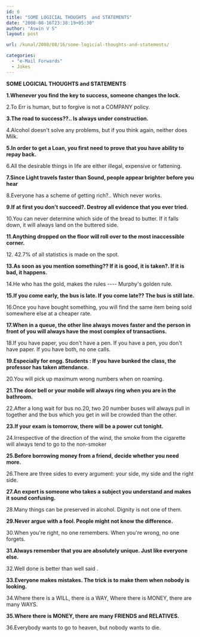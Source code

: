 ```yaml
---
id: 6
title: "SOME LOGICIAL THOUGHTS  and STATEMENTS"
date: "2008-08-16T23:38:19+05:30"
author: "Aswin V S"
layout: post

url: /kunal/2008/08/16/some-logicial-thoughts-and-statements/

categories:
  - "e-Mail Forwards"
  - Jokes
---
```


**SOME LOGICIAL THOUGHTS and STATEMENTS**

**1.Whenever you find the key to success, someone changes the lock.**

2.To Err is human, but to forgive is not a COMPANY policy.

**3.The road to success??.. Is always under construction.**

4.Alcohol doesn't solve any problems, but if you think again, neither does Milk.

**5.In order to get a Loan, you first need to prove that you have ability to repay back.**

6.All the desirable things in life are either illegal, expensive or fattening.

**7.Since Light travels faster than Sound, people appear brighter before you hear**

8.Everyone has a scheme of getting rich?.. Which never works.

**9.If at first you don't succeed?. Destroy all evidence that you ever tried.**

10.You can never determine which side of the bread to butter. If it falls down, it will always land on the buttered side.

**11.Anything dropped on the floor will roll over to the most inaccessible corner.**

12\. 42.7% of all statistics is made on the spot.

**13.As soon as you mention something?? If it is good, it is taken?. If it is bad, it happens.**

14.He who has the gold, makes the rules ---- Murphy's golden rule.

**15.If you come early, the bus is late. If you come late?? The bus is still late.**

16.Once you have bought something, you will find the same item being sold somewhere else at a cheaper rate.

**17.When in a queue, the other line always moves faster and the person in front of you will always have the most complex of transactions.**

18.If you have paper, you don't have a pen. If you have a pen, you don't have paper. If you have both, no one calls.

**19.Especially for engg. Students : If you have bunked the class, the professor has taken attendance.**

20.You will pick up maximum wrong numbers when on roaming.

**21.The door bell or your mobile will always ring when you are in the bathroom.**

22.After a long wait for bus no.20, two 20 number buses will always pull in together and the bus which you get in will be crowded than the other.

**23.If your exam is tomorrow, there will be a power cut tonight.**

24.Irrespective of the direction of the wind, the smoke from the cigarette will always tend to go to the non-smoker

**25.Before borrowing money from a friend, decide whether you need more.**

26.There are three sides to every argument: your side, my side and the right side.

**27.An expert is someone who takes a subject you understand and makes it sound confusing.**

28.Many things can be preserved in alcohol. Dignity is not one of them.

**29.Never argue with a fool. People might not know the difference.**

30.When you're right, no one remembers. When you're wrong, no one forgets.

**31.Always remember that you are absolutely unique. Just like everyone else.**

32.Well done is better than well said .

**33.Everyone makes mistakes. The trick is to make them when nobody is looking.**

34.Where there is a WILL, there is a WAY, Where there is MONEY, there are many WAYS.

**35.Where there is MONEY, there are many FRIENDS and RELATIVES.**

36.Everybody wants to go to heaven, but nobody wants to die.
